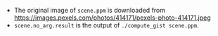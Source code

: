 * The original image of `scene.ppm` is downloaded from https://images.pexels.com/photos/414171/pexels-photo-414171.jpeg
* `scene.no_arg.result` is the output of `./compute_gist scene.ppm`.
